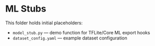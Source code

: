 # ML Stubs

This folder holds initial placeholders:
- `model_stub.py` — demo function for TFLite/Core ML export hooks
- `dataset_config.yaml` — example dataset configuration
